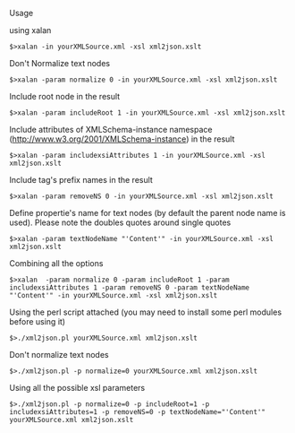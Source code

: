 Usage

using xalan

	$>xalan -in yourXMLSource.xml -xsl xml2json.xslt


Don't Normalize text nodes

	$>xalan -param normalize 0 -in yourXMLSource.xml -xsl xml2json.xslt


Include root node in the result 

	$>xalan -param includeRoot 1 -in yourXMLSource.xml -xsl xml2json.xslt

Include attributes of XMLSchema-instance namespace (http://www.w3.org/2001/XMLSchema-instance)  in the result<br> 

	$>xalan -param includexsiAttributes 1 -in yourXMLSource.xml -xsl xml2json.xslt

Include tag's prefix names in the result 

	$>xalan -param removeNS 0 -in yourXMLSource.xml -xsl xml2json.xslt

Define propertie's name for text nodes (by default the parent node name is used). Please note the doubles quotes around single quotes

	$>xalan -param textNodeName "'Content'" -in yourXMLSource.xml -xsl xml2json.xslt

Combining all the options

	$>xalan  -param normalize 0 -param includeRoot 1 -param includexsiAttributes 1 -param removeNS 0 -param textNodeName "'Content'" -in yourXMLSource.xml -xsl xml2json.xslt


Using the perl script attached (you may need to install some perl modules before using it)

	$>./xml2json.pl yourXMLSource.xml xml2json.xslt

Don't normalize text nodes

	$>./xml2json.pl -p normalize=0 yourXMLSource.xml xml2json.xslt

Using all the possible xsl parameters

	$>./xml2json.pl -p normalize=0 -p includeRoot=1 -p includexsiAttributes=1 -p removeNS=0 -p textNodeName="'Content'" yourXMLSource.xml xml2json.xslt




